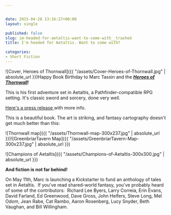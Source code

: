 ```yaml
---


date: 2015-04-28 13:16:27+00:00
layout: single

published: false
slug: im-headed-for-aetaltis-want-to-come-with__trashed
title: I'm headed for Aetaltis. Want to come with?

categories:
- Short Fiction
---
```


![Cover, Heroes of Thornwall]({{ "/assets/Cover-Heroes-of-Thornwall.jpg" | absolute_url }})Happy Book Birthday to Marc Tassin and the [**_Heroes of Thornwall_**](http://drivethrurpg.com/product/145499/Heroes-of-Thornwall)!

This is his first adventure set in Aetaltis, a Pathfinder-compatible RPG setting. It's classic sword and sorcery, done very well.

[Here's a press release ](http://aetaltis.com/node/57)with more info.



This is a beautiful book. The art is striking, and fantasy cartography doesn't get much better than this:

![Thornwall map]({{ "/assets/Thornwall-map-300x237.jpg" | absolute_url }})![GreenbriarTavern Map]({{ "/assets/GreenbriarTavern-Map-300x237.jpg" | absolute_url }})

![Champions of Aetaltis]({{ "/assets/Champions-of-Aetaltis-300x300.jpg" | absolute_url }})

**And fiction is not far behind!**

On May 11th, Marc is launching a Kickstarter to fund an anthology of tales set in Aetaltis.  If you've read shared-world fantasy, you've probably heard of some of the contributors:  Richard Lee Byers, Larry Correia, Erin Evans, David Farland, Ed Greenwood, Dave Gross, John Helfers, Steve Long, Mel Odom, Jean Rabe, Cat Rambo, Aaron Rosenberg, Lucy Snyder, Beth Vaughan, and Bill Willingham.
